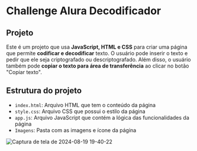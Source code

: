 # Challenge Alura Decodificador
## Projeto
Este é um projeto que usa **JavaScript, HTML e CSS** para criar uma página que permite **codificar e decodificar** texto. O usuário pode inserir o texto e pedir que ele seja criptografado ou descriptografado. Além disso, o usuário também pode **copiar o texto para área de transferência** ao clicar no botão "Copiar texto".
## Estrutura do projeto
- `index.html`: Arquivo HTML que tem o conteúdo da página
- `style.css`: Arquivo CSS que possui o estilo da página
- `app.js`: Arquivo JavaScript que contém a lógica das funcionalidades da página
- `Imagens`: Pasta com as imagens e ícone da página

![Captura de tela de 2024-08-19 19-40-22](https://github.com/user-attachments/assets/9ebfd8be-ccb5-40d7-b94c-4a0f6cbf2e0e)
